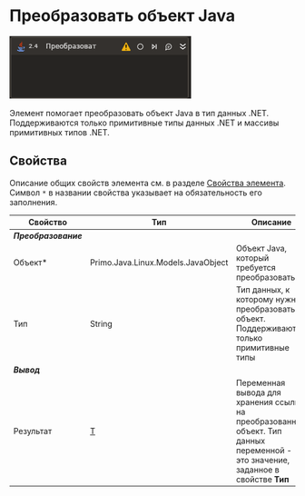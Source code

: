 ﻿# Преобразовать объект Java

![](../../../resources/activities/extra/java/convert-java-object-base.png)

Элемент помогает преобразовать объект Java в тип данных .NET. Поддерживаются только примитивные типы данных .NET и массивы примитивных типов .NET.

## Свойства
Описание общих свойств элемента см. в разделе [Свойства элемента](https://docs.primo-rpa.ru/primo-rpa/primo-studio/process/elements#svoistva-elementa).\
Символ `*` в названии свойства указывает на обязательность его заполнения.

| Свойство             | Тип                   | Описание                                      |
| -------------------- | --------------------- | --------------------------------------------- |
| ***Преобразование*** | |  |
| Объект\*             | Primo.Java.Linux.Models.JavaObject | Объект Java, который требуется преобразовать |
| Тип                  | String                | Тип данных, к которому нужно преобразовать объект. Поддерживаются только примитивные типы |
| ***Вывод***          | |  |
| Результат            | [T](https://metanit.com/sharp/tutorial/3.12.php) | Переменная вывода для хранения ссылки на преобразованный объект. Тип данных переменной - это значение, заданное в свойстве **Тип** |
